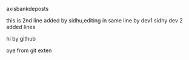 axisbankdeposts

this is 2nd line added by sidhu,editing in same line by dev1 sidhy
dev 2 added lines



hi by github

oye from git exten